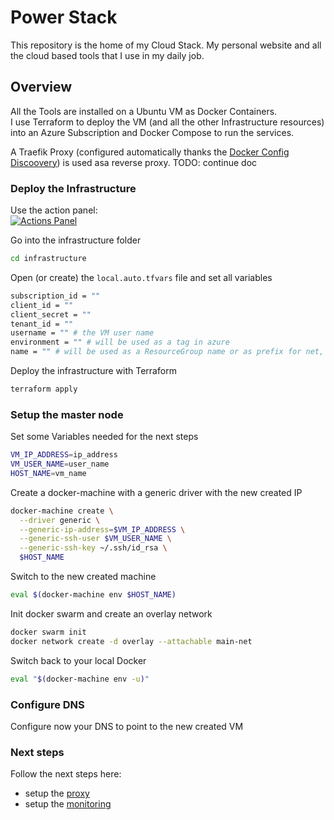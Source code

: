 # Power Stack

This repository is the home of my Cloud Stack. 
My personal website and all the cloud based tools that I use in my daily job.

## Overview

All the Tools are installed on a Ubuntu VM as Docker Containers.  
I use Terraform to deploy the VM (and all the other Infrastructure resources) into an Azure Subscription and Docker Compose to run the services.

A Traefik Proxy (configured automatically thanks the [Docker Config Discoovery](https://docs.traefik.io/providers/docker/)) is used asa reverse proxy. 
TODO: continue doc


### Deploy the Infrastructure

Use the action panel:  
[![Actions Panel](https://img.shields.io/badge/deploy-infrastructure-blue)](https://www.actionspanel.app/app/v-braun/power-stack)

Go into the infrastructure folder 
``` sh
cd infrastructure
```

Open (or create) the ```local.auto.tfvars``` file and set all variables
``` sh
subscription_id = ""
client_id = ""
client_secret = ""
tenant_id = ""
username = "" # the VM user name
environment = "" # will be used as a tag in azure
name = "" # will be used as a ResourceGroup name or as prefix for net, nsg, etc.
```


Deploy the infrastructure with Terraform 
``` sh
terraform apply
```


### Setup the master node

Set some Variables needed for the next steps
``` sh
VM_IP_ADDRESS=ip_address
VM_USER_NAME=user_name
HOST_NAME=vm_name
```

Create a docker-machine with a generic driver with the new created IP 
``` sh
docker-machine create \
  --driver generic \
  --generic-ip-address=$VM_IP_ADDRESS \
  --generic-ssh-user $VM_USER_NAME \
  --generic-ssh-key ~/.ssh/id_rsa \
  $HOST_NAME

``` 

Switch to the new created machine 
``` sh
eval $(docker-machine env $HOST_NAME)
```

Init docker swarm and create an overlay network  
``` sh
docker swarm init
docker network create -d overlay --attachable main-net
```

Switch back to your local Docker  
``` sh
eval "$(docker-machine env -u)"
```

### Configure DNS
Configure now your DNS to point to the new created VM


### Next steps
Follow the next steps here:
- setup the [proxy](./proxy/README.md#Install)
- setup the [monitoring](./monitoring/README.md#Install)

